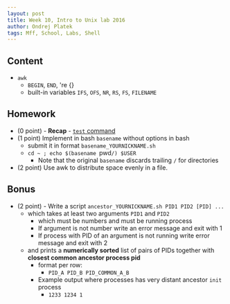 ```yaml
---
layout: post
title: Week 10, Intro to Unix lab 2016
author: Ondrej Platek
tags: Mff, School, Labs, Shell
---
```


## Content 
- `awk`
    - `BEGIN`, `END`, 're {}
    - built-in variables `IFS`, `OFS`, `NR`, `RS`, `FS`, `FILENAME`

## Homework
- (0 point) - **Recap** - [`test` command](http://wiki.bash-hackers.org/commands/classictest)
- (1 point) Implement in bash `basename` without options in bash 
    - submit it in format `basename_YOURNICKNAME.sh`
    - `cd ~ ; echo $(basename `pwd`/) $USER `
        - Note that the original `basename` discards trailing `/` for directories
- (2 point) Use awk to distribute space evenly in a file.

## Bonus
- (2 point) - Write a script `ancestor_YOURNICKNAME.sh PID1 PID2 [PID] ...`  
    - which takes at least two arguments `PID1` and `PID2`
        - which must be numbers and must be running process
        - If argument is not number write an error message and exit with 1
        - If process with PID of an argument is not running write error message and exit with 2
    - and prints a **numerically sorted** list of pairs of PIDs together with **closest common ancestor process pid**
        - format per row: 
            - `PID_A PID_B PID_COMMON_A_B`
        - Example output where processes has very distant ancestor `init` process
            - `1233 1234 1`
